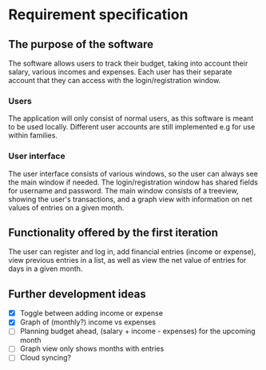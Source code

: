 # Requirement specification

## The purpose of the software

The software allows users to track their budget, taking into account their salary, various incomes and expenses.
Each user has their separate account that they can access with the login/registration window.

### Users

The application will only consist of normal users, as this software is meant to be used locally. Different user accounts
are still implemented e.g for use within families.

### User interface

The user interface consists of various windows, so the user can always see the main window if needed.
The login/registration window has shared fields for username and password. The main window consists of a treeview,
showing
the user's transactions, and a graph view with information on net values of entries on a given month.

## Functionality offered by the first iteration

The user can register and log in, add financial entries (income or expense), view previous entries in a list, as well as view the net value of entries for days in a given month.

## Further development ideas

- [x] Toggle between adding income or expense
- [x] Graph of (monthly?) income vs expenses
- [ ] Planning budget ahead, (salary + income - expenses) for the upcoming month
- [ ] Graph view only shows months with entries
- [ ] Cloud syncing?